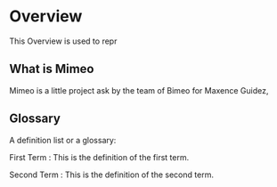 # Overview

This Overview is used to repr

## What is Mimeo

Mimeo is a little project ask by the team of Bimeo for Maxence Guidez,

## Glossary

A definition list or a glossary:

First Term
: This is the definition of the first term.

Second Term
: This is the definition of the second term.
